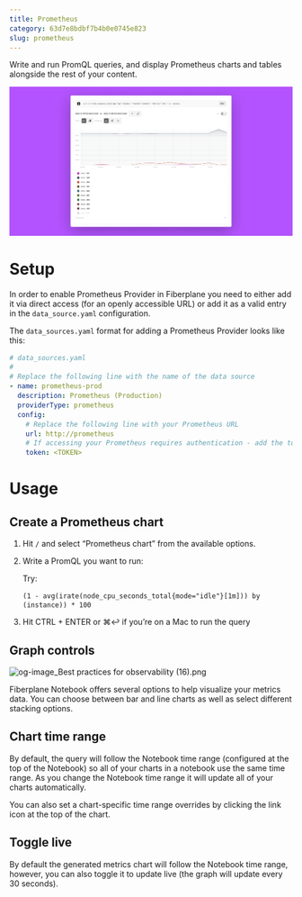 ```yaml
---
title: Prometheus
category: 63d7e8bdbf7b4b0e0745e823
slug: prometheus
---
```


Write and run PromQL queries, and display Prometheus charts and tables alongside
the rest of your content.

![og-image_Best practices for observability (14).png](Prometheus/prometheus.png)

# Setup

In order to enable Prometheus Provider in Fiberplane you need to either add it
via direct access (for an openly accessible URL) or add it as a valid entry in
the `data_source.yaml` configuration.

The `data_sources.yaml` format for adding a Prometheus Provider looks like this:

```yaml
# data_sources.yaml
#
# Replace the following line with the name of the data source
- name: prometheus-prod
  description: Prometheus (Production)
  providerType: prometheus
  config:
    # Replace the following line with your Prometheus URL
    url: http://prometheus
    # If accessing your Prometheus requires authentication - add the token below
    token: <TOKEN>
```

# Usage

## Create a Prometheus chart

1. Hit `/` and select “Prometheus chart” from the available options.
2. Write a PromQL you want to run:
    
    Try:
    
    ```promql
    (1 - avg(irate(node_cpu_seconds_total{mode="idle"}[1m])) by (instance)) * 100
    ```
    
3. Hit CTRL + ENTER or ⌘↩︎ if you’re on a Mac to run the query

## Graph controls

![og-image_Best practices for observability
(16).png](Prometheus/prometheus-query.png)

Fiberplane Notebook offers several options to help visualize your metrics data.
You can choose between bar and line charts as well as select different stacking
options.

## Chart time range

By default, the query will follow the Notebook time range (configured at the top
of the Notebook) so all of your charts in a notebook use the same time range. As
you change the Notebook time range it will update all of your charts
automatically.

You can also set a chart-specific time range overrides by clicking the link icon
at the top of the chart.

## Toggle live

By default the generated metrics chart will follow the Notebook time range,
however, you can also toggle it to update live (the graph will update every 30
seconds).
